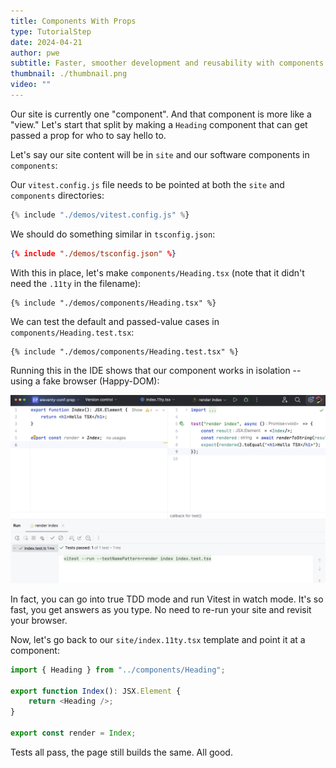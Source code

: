 ```yaml
---
title: Components With Props
type: TutorialStep
date: 2024-04-21
author: pwe
subtitle: Faster, smoother development and reusability with components and props.
thumbnail: ./thumbnail.png
video: ""
---
```


Our site is currently one "component". And that component is more like a "view." Let's start that split by making
a `Heading` component that can get passed a prop for who to say hello to.

Let's say our site content will be in `site` and our software components in `components`:

Our `vitest.config.js` file needs to be pointed at both the `site` and `components` directories:

```javascript
{% include "./demos/vitest.config.js" %}
```

We should do something similar in `tsconfig.json`:

```json
{% include "./demos/tsconfig.json" %}
```

With this in place, let's make `components/Heading.tsx` (note that it didn't need the `.11ty` in the filename):

```tsx
{% include "./demos/components/Heading.tsx" %}
```

We can test the default and passed-value cases in `components/Heading.test.tsx`:

```tsx
{% include "./demos/components/Heading.test.tsx" %}
```

Running this in the IDE shows that our component works in isolation -- using a fake browser (Happy-DOM):

![Component Test](./vitest.png)

In fact, you can go into true TDD mode and run Vitest in watch mode. It's so fast, you get answers as you type. No need
to re-run your site and revisit your browser.

Now, let's go back to our `site/index.11ty.tsx` template and point it at a component:

```typescript jsx
import { Heading } from "../components/Heading";

export function Index(): JSX.Element {
	return <Heading />;
}

export const render = Index;
```

Tests all pass, the page still builds the same. All good.
